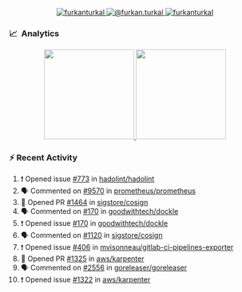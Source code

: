 <p align="center">
  <a href="https://linkedin.com/in/furkanturkal" target="blank">
    <img src="https://img.shields.io/badge/linkedin-%230077B5.svg?&style=for-the-badge&logo=linkedin&logoColor=white" alt="furkanturkal" />
  </a>
  <a href="https://medium.com/@furkan.turkal" target="blank">
    <img src="https://img.shields.io/badge/medium-%2312100E.svg?&style=for-the-badge&logo=medium&logoColor=white" alt="@furkan.turkal" />
  </a>
  <a href="https://twitter.com/furkanturkaI" target="blank">
    <img src="https://img.shields.io/badge/Twitter-1DA1F2?style=for-the-badge&logo=twitter&logoColor=white" alt="furkanturkaI" />
  </a>
</p>

### 📈 &nbsp;Analytics

<p align="center">
  <a href="https://coderstats.net/github/#Dentrax">
    <img height="180em" src="https://github-readme-stats-eight-theta.vercel.app/api?username=Dentrax&show_icons=true&theme=algolia&include_all_commits=true&count_private=true&line_height=26"/>
    <img height="180em" src="https://github-readme-stats-eight-theta.vercel.app/api/top-langs/?username=Dentrax&layout=compact&langs_count=8&theme=algolia&line_height=26"/>
  </a>
</p>

### :zap: Recent Activity

<!--START_SECTION:activity-->
1. ❗️ Opened issue [#773](https://github.com/hadolint/hadolint/issues/773) in [hadolint/hadolint](https://github.com/hadolint/hadolint)
2. 🗣 Commented on [#9570](https://github.com/prometheus/prometheus/issues/9570) in [prometheus/prometheus](https://github.com/prometheus/prometheus)
3. 💪 Opened PR [#1464](https://github.com/sigstore/cosign/pull/1464) in [sigstore/cosign](https://github.com/sigstore/cosign)
4. 🗣 Commented on [#170](https://github.com/goodwithtech/dockle/issues/170) in [goodwithtech/dockle](https://github.com/goodwithtech/dockle)
5. ❗️ Opened issue [#170](https://github.com/goodwithtech/dockle/issues/170) in [goodwithtech/dockle](https://github.com/goodwithtech/dockle)
6. 🗣 Commented on [#1120](https://github.com/sigstore/cosign/issues/1120) in [sigstore/cosign](https://github.com/sigstore/cosign)
7. ❗️ Opened issue [#406](https://github.com/mvisonneau/gitlab-ci-pipelines-exporter/issues/406) in [mvisonneau/gitlab-ci-pipelines-exporter](https://github.com/mvisonneau/gitlab-ci-pipelines-exporter)
8. 💪 Opened PR [#1325](https://github.com/aws/karpenter/pull/1325) in [aws/karpenter](https://github.com/aws/karpenter)
9. 🗣 Commented on [#2556](https://github.com/goreleaser/goreleaser/issues/2556) in [goreleaser/goreleaser](https://github.com/goreleaser/goreleaser)
10. ❗️ Opened issue [#1322](https://github.com/aws/karpenter/issues/1322) in [aws/karpenter](https://github.com/aws/karpenter)
<!--END_SECTION:activity-->
